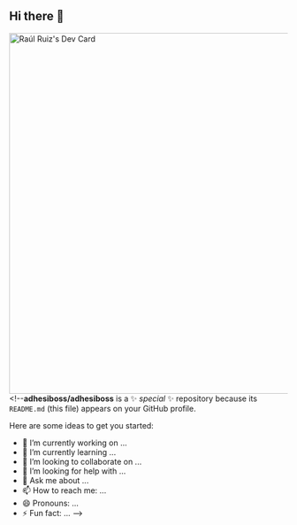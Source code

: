 ## Hi there 👋
<a href="https://app.daily.dev/raulruiz"><img src="https://api.daily.dev/devcards/v2/UvsgSZBtNSNIEr4L2CkPv.png?type=wide&r=v20" width="652" alt="Raúl Ruiz's Dev Card"/></a><!--**adhesiboss/adhesiboss** is a ✨ _special_ ✨ repository because its `README.md` (this file) appears on your GitHub profile.

Here are some ideas to get you started:

- 🔭 I’m currently working on ...
- 🌱 I’m currently learning ...
- 👯 I’m looking to collaborate on ...
- 🤔 I’m looking for help with ...
- 💬 Ask me about ...
- 📫 How to reach me: ...
- 😄 Pronouns: ...
- ⚡ Fun fact: ...
-->
